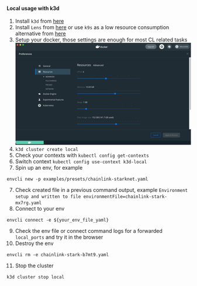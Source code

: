 #### Local usage with k3d

1. Install `k3d` from [here](https://k3d.io/v5.4.1/)
2. Install `Lens` from [here](https://k8slens.dev/) or use `k9s` as a low resource consumption alternative from [here](https://k9scli.io/topics/install/)
3. Setup your docker, those settings are enough for most CL related tasks
![img.png](resources/img.png)
4. `k3d cluster create local`
5. Check your contexts with `kubectl config get-contexts`
6. Switch context `kubectl config use-context k3d-local`
7. Spin up an env, for example
```
envcli new -p examples/presets/chainlink-starknet.yaml
```
7. Check created file in a previous command output, example `Environment setup and written to file environmentFile=chainlink-stark-mx7rg.yaml`
8. Connect to your env
```
envcli connect -e ${your_env_file_yaml}
```
9. Check the env file or connect command logs for a forwarded `local_ports` and try it in the browser
10. Destroy the env
```
envcli rm -e chainlink-stark-b7mt9.yaml
```
11. Stop the cluster
```
k3d cluster stop local
```